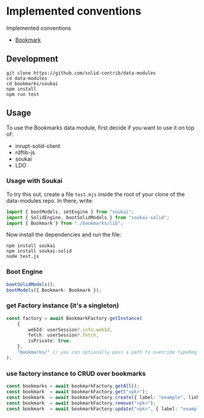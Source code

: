 # Implemented conventions
Implemented conventions

- [Bookmark](https://pdsinterop.org/conventions/bookmark/)

## Development
```
git clone https://github.com/solid-contrib/data-modules
cd data-modules
cd bookmarks/soukai
npm install
npm run test
```

## Usage
To use the Bookmarks data module, first decide if you want to use it on top of:
* inrupt-solid-client
* rdflib-js
* soukai
* LDO


### Usage with Soukai

To try this out, create a file `test.mjs` inside the root of your clone of the data-modules repo.
In there, write:
```js
import { bootModels, setEngine } from "soukai";
import { SolidEngine, bootSolidModels } from "soukai-solid";
import { Bookmark } from "./bookmarks/lib";
```

Now install the dependencies and run the file:
```
npm install soukai
npm install soukai-solid
node test.js
```

### Boot Engine
```ts
bootSolidModels();
bootModels({ Bookmark: Bookmark });
```

### get Factory instance (it's a singleton)
```ts
const factory = await BookmarkFactory.getInstance(
    {
        webId: userSession?.info.webId,
        fetch: userSession?.fetch,
        isPrivate: true,
    },
    "bookmarks/" // you can optionally pass a path to override typeRegistration
);
```

### use factory instance to CRUD over bookmarks
```ts
const bookmarks = await bookmarkFactory.getAll();
const bookmark  = await bookmarkFactory.get("<pk>");
const bookmark  = await bookmarkFactory.create({ label: "example", link: "https://example.com", hasTopic: "Topic" });
const bookmark  = await bookmarkFactory.remove("<pk>");
const bookmark  = await bookmarkFactory.update("<pk>", { label: "example", link: "https://example.com", hasTopic: "Topic"  });
```
